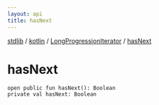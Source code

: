 ```yaml
---
layout: api
title: hasNext
---
```

[stdlib](../../index.html) / [kotlin](../index.html) / [LongProgressionIterator](index.html) / [hasNext](hasNext.html)

# hasNext

```
open public fun hasNext(): Boolean
private val hasNext: Boolean
```
